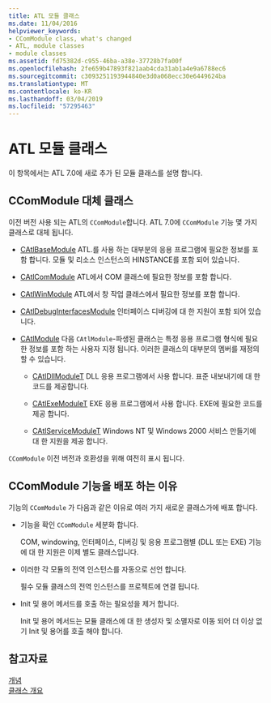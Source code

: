 ```yaml
---
title: ATL 모듈 클래스
ms.date: 11/04/2016
helpviewer_keywords:
- CComModule class, what's changed
- ATL, module classes
- module classes
ms.assetid: fd75382d-c955-46ba-a38e-37728b7fa00f
ms.openlocfilehash: 2fe659b47893f821aab4cda31ab1a4e9a6788ec6
ms.sourcegitcommit: c3093251193944840e3d0a068ecc30e6449624ba
ms.translationtype: MT
ms.contentlocale: ko-KR
ms.lasthandoff: 03/04/2019
ms.locfileid: "57295463"
---
```

# <a name="atl-module-classes"></a>ATL 모듈 클래스

이 항목에서는 ATL 7.0에 새로 추가 된 모듈 클래스를 설명 합니다.

## <a name="ccommodule-replacement-classes"></a>CComModule 대체 클래스

이전 버전 사용 되는 ATL의 `CComModule`합니다. ATL 7.0에 `CComModule` 기능 몇 가지 클래스로 대체 됩니다.

- [CAtlBaseModule](../atl/reference/catlbasemodule-class.md) ATL.를 사용 하는 대부분의 응용 프로그램에 필요한 정보를 포함 합니다. 모듈 및 리소스 인스턴스의 HINSTANCE를 포함 되어 있습니다.

- [CAtlComModule](../atl/reference/catlcommodule-class.md) ATL에서 COM 클래스에 필요한 정보를 포함 합니다.

- [CAtlWinModule](../atl/reference/catlwinmodule-class.md) ATL에서 창 작업 클래스에서 필요한 정보를 포함 합니다.

- [CAtlDebugInterfacesModule](../atl/reference/catldebuginterfacesmodule-class.md) 인터페이스 디버깅에 대 한 지원이 포함 되어 있습니다.

- [CAtlModule](../atl/reference/catlmodule-class.md) 다음 `CAtlModule`-파생된 클래스는 특정 응용 프로그램 형식에 필요한 정보를 포함 하는 사용자 지정 됩니다. 이러한 클래스의 대부분의 멤버를 재정의할 수 있습니다.

   - [CAtlDllModuleT](../atl/reference/catldllmodulet-class.md) DLL 응용 프로그램에서 사용 합니다. 표준 내보내기에 대 한 코드를 제공합니다.

   - [CAtlExeModuleT](../atl/reference/catlexemodulet-class.md) EXE 응용 프로그램에서 사용 합니다. EXE에 필요한 코드를 제공 합니다.

   - [CAtlServiceModuleT](../atl/reference/catlservicemodulet-class.md) Windows NT 및 Windows 2000 서비스 만들기에 대 한 지원을 제공 합니다.

`CComModule` 이전 버전과 호환성을 위해 여전히 표시 됩니다.

## <a name="reasons-for-distributing-ccommodule-functionality"></a>CComModule 기능을 배포 하는 이유

기능의 `CComModule` 가 다음과 같은 이유로 여러 가지 새로운 클래스가에 배포 합니다.

- 기능을 확인 `CComModule` 세분화 합니다.

   COM, windowing, 인터페이스, 디버깅 및 응용 프로그램별 (DLL 또는 EXE) 기능에 대 한 지원은 이제 별도 클래스입니다.

- 이러한 각 모듈의 전역 인스턴스를 자동으로 선언 합니다.

   필수 모듈 클래스의 전역 인스턴스를 프로젝트에 연결 됩니다.

- Init 및 용어 메서드를 호출 하는 필요성을 제거 합니다.

   Init 및 용어 메서드는 모듈 클래스에 대 한 생성자 및 소멸자로 이동 되어 더 이상 없기 Init 및 용어를 호출 해야 합니다.

## <a name="see-also"></a>참고자료

[개념](../atl/active-template-library-atl-concepts.md)<br/>
[클래스 개요](../atl/atl-class-overview.md)
